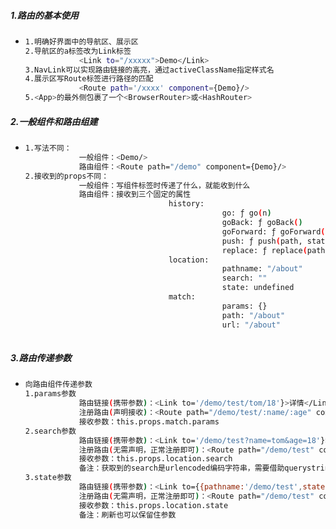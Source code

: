 ##### 1.路由的基本使用

- ```bash
  1.明确好界面中的导航区、展示区
  2.导航区的a标签改为Link标签
              <Link to="/xxxxx">Demo</Link>
  3.NavLink可以实现路由链接的高亮，通过activeClassName指定样式名
  4.展示区写Route标签进行路径的匹配
              <Route path='/xxxx' component={Demo}/>
  5.<App>的最外侧包裹了一个<BrowserRouter>或<HashRouter>
  ```

##### 2.一般组件和路由组建

- ```bash
  1.写法不同：
              一般组件：<Demo/>
              路由组件：<Route path="/demo" component={Demo}/>
  2.接收到的props不同：
              一般组件：写组件标签时传递了什么，就能收到什么
              路由组件：接收到三个固定的属性
                                  history:
                                              go: ƒ go(n)
                                              goBack: ƒ goBack()
                                              goForward: ƒ goForward()
                                              push: ƒ push(path, state)
                                              replace: ƒ replace(path, state)
                                  location:
                                              pathname: "/about"
                                              search: ""
                                              state: undefined
                                  match:
                                              params: {}
                                              path: "/about"
                                              url: "/about"
                                              
  ```

##### 3.路由传递参数

- ```bash
  向路由组件传递参数
  1.params参数
              路由链接(携带参数)：<Link to='/demo/test/tom/18'}>详情</Link>
              注册路由(声明接收)：<Route path="/demo/test/:name/:age" component={Test}/>
              接收参数：this.props.match.params
  2.search参数
              路由链接(携带参数)：<Link to='/demo/test?name=tom&age=18'}>详情</Link>
              注册路由(无需声明，正常注册即可)：<Route path="/demo/test" component={Test}/>
              接收参数：this.props.location.search
              备注：获取到的search是urlencoded编码字符串，需要借助querystring解析
  3.state参数
              路由链接(携带参数)：<Link to={{pathname:'/demo/test',state:{name:'tom',age:18}}}>详情</Link>
              注册路由(无需声明，正常注册即可)：<Route path="/demo/test" component={Test}/>
              接收参数：this.props.location.state
              备注：刷新也可以保留住参数
  ```

